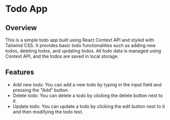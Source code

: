 # Todo App

## Overview
This is a simple todo app built using React Context API and styled with Tailwind CSS. It provides basic todo functionalities such as adding new todos, deleting todos, and updating todos. All todo data is managed using Context API, and the todos are saved in local storage.

## Features
- Add new todo: You can add a new todo by typing in the input field and pressing the "Add" button.
- Delete todo: You can delete a todo by clicking the delete button next to it.
- Update todo: You can update a todo by clicking the edit button next to it and then modifying the todo text.

